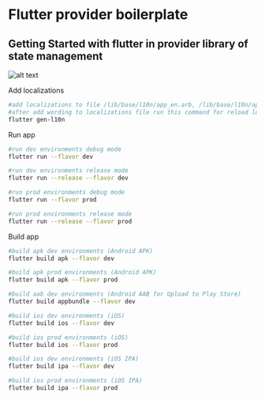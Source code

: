 # Flutter provider boilerplate

## Getting Started with flutter in provider library of state management

![alt text](https://w7.pngwing.com/pngs/67/315/png-transparent-flutter-hd-logo-thumbnail.png)


Add localizations

```sh
#add localizations to file /lib/base/l10n/app_en.arb, /lib/base/l10n/app_th.arb
#after add wording to localizations file run this command for reload localizations
flutter gen-l10n
```

Run app

```sh
#run dev environments debug mode
flutter run --flavor dev

#run dev environments release mode
flutter run --release --flavor dev

#run prod environments debug mode
flutter run --flavor prod

#run prod environments release mode
flutter run --release --flavor prod
```

Build app

```sh
#build apk dev environments (Android APK)
flutter build apk --flavor dev

#build apk prod environments (Android APK)
flutter build apk --flavor prod

#build aab dev environments (Android AAB for Upload to Play Store)
flutter build appbundle --flavor dev

#build ios dev environments (iOS)
flutter build ios --flavor dev

#build ios prod environments (iOS)
flutter build ios --flavor prod

#build ios dev environments (iOS IPA)
flutter build ipa --flavor dev

#build ios prod environments (iOS IPA)
flutter build ipa --flavor prod
```

